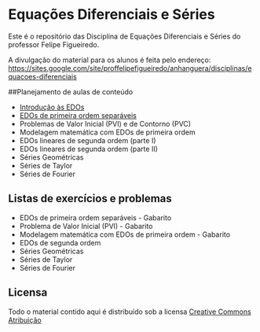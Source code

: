 # Equações Diferenciais e Séries

Este é o repositório das Disciplina de Equações Diferenciais e Séries do professor Felipe Figueiredo.

A divulgação do material para os alunos é feita pelo endereço: https://sites.google.com/site/proffelipefigueiredo/anhanguera/disciplinas/equacoes-diferenciais

##Planejamento de aulas de conteúdo

* [Introdução às EDOs](https://github.com/philsf/EDO/raw/master/Notas_de_aula/EDO-Notas_de_aula-intro.pdf)
* [EDOs de primeira ordem separáveis](https://github.com/philsf/EDO/raw/master/Notas_de_aula/EDO-Notas_de_aula-1ordem_separaveis.pdf)
* Problemas de Valor Inicial (PVI) e de Contorno (PVC)
* Modelagem matemática com EDOs de primeira ordem
* EDOs lineares de segunda ordem (parte I)
* EDOs lineares de segunda ordem (parte II)
* Séries Geométricas
* Séries de Taylor
* Séries de Fourier

## Listas de exercícios e problemas

* EDOs de primeira ordem separáveis - Gabarito
* Problema de Valor Inicial (PVI) - Gabarito
* Modelagem matemática com EDOs de primeira ordem  - Gabarito
* EDOs de segunda ordem
* Séries Geométricas
* Séries de Taylor
* Séries de Fourier

## Licensa
Todo o material contido aqui é distribuído sob a licensa [Creative Commons Atribuição](http://creativecommons.org/licenses/by/4.0/deed.pt_BR)


